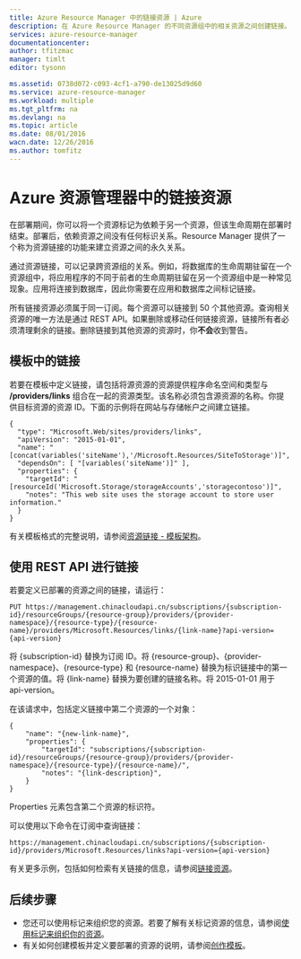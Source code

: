 ```yaml
---
title: Azure Resource Manager 中的链接资源 | Azure
description: 在 Azure Resource Manager 的不同资源组中的相关资源之间创建链接。
services: azure-resource-manager
documentationcenter: 
author: tfitzmac
manager: timlt
editor: tysonn

ms.assetid: 0738d072-c093-4cf1-a790-de13025d9d60
ms.service: azure-resource-manager
ms.workload: multiple
ms.tgt_pltfrm: na
ms.devlang: na
ms.topic: article
ms.date: 08/01/2016
wacn.date: 12/26/2016
ms.author: tomfitz
---
```


# Azure 资源管理器中的链接资源
在部署期间，你可以将一个资源标记为依赖于另一个资源，但该生命周期在部署时结束。部署后，依赖资源之间没有任何标识关系。Resource Manager 提供了一个称为资源链接的功能来建立资源之间的永久关系。

通过资源链接，可以记录跨资源组的关系。例如，将数据库的生命周期驻留在一个资源组中，将应用程序的不同于前者的生命周期驻留在另一个资源组中是一种常见现象。应用将连接到数据库，因此你需要在应用和数据库之间标记链接。

所有链接资源必须属于同一订阅。每个资源可以链接到 50 个其他资源。查询相关资源的唯一方法是通过 REST API。如果删除或移动任何链接资源，链接所有者必须清理剩余的链接。删除链接到其他资源的资源时，你**不会**收到警告。

## 模板中的链接
若要在模板中定义链接，请包括将源资源的资源提供程序命名空间和类型与 **/providers/links** 组合在一起的资源类型。该名称必须包含源资源的名称。你提供目标资源的资源 ID。下面的示例将在网站与存储帐户之间建立链接。

    {
      "type": "Microsoft.Web/sites/providers/links",
      "apiVersion": "2015-01-01",
      "name": "[concat(variables('siteName'),'/Microsoft.Resources/SiteToStorage')]",
      "dependsOn": [ "[variables('siteName')]" ],
      "properties": {
        "targetId": "[resourceId('Microsoft.Storage/storageAccounts','storagecontoso')]",
        "notes": "This web site uses the storage account to store user information."
      }
    }

有关模板格式的完整说明，请参阅[资源链接 - 模板架构](./resource-manager-template-links.md)。

## 使用 REST API 进行链接
若要定义已部署的资源之间的链接，请运行：

    PUT https://management.chinacloudapi.cn/subscriptions/{subscription-id}/resourceGroups/{resource-group}/providers/{provider-namespace}/{resource-type}/{resource-name}/providers/Microsoft.Resources/links/{link-name}?api-version={api-version}

将 {subscription-id} 替换为订阅 ID。将 {resource-group}、{provider-namespace}、{resource-type} 和 {resource-name} 替换为标识链接中的第一个资源的值。将 {link-name} 替换为要创建的链接名称。将 2015-01-01 用于 api-version。

在该请求中，包括定义链接中第二个资源的一个对象：

    {
        "name": "{new-link-name}",
        "properties": {
            "targetId": "subscriptions/{subscription-id}/resourceGroups/{resource-group}/providers/{provider-namespace}/{resource-type}/{resource-name}/",
            "notes": "{link-description}",
        }
    }

Properties 元素包含第二个资源的标识符。

可以使用以下命令在订阅中查询链接：

    https://management.chinacloudapi.cn/subscriptions/{subscription-id}/providers/Microsoft.Resources/links?api-version={api-version}

有关更多示例，包括如何检索有关链接的信息，请参阅[链接资源](https://docs.microsoft.com/rest/api/resources/resourcelinks)。

## 后续步骤
* 您还可以使用标记来组织您的资源。若要了解有关标记资源的信息，请参阅[使用标记来组织你的资源](./resource-group-using-tags.md)。
* 有关如何创建模板并定义要部署的资源的说明，请参阅[创作模板](./resource-group-authoring-templates.md)。

<!---HONumber=Mooncake_1219_2016-->